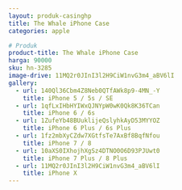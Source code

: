 ```yaml
---
layout: produk-casinghp
title: The Whale iPhone Case
categories: apple

# Produk
product-title: The Whale iPhone Case
harga: 90000
sku: hn-3285
image-drive: 11MQ2r0JInI3l2H9CiW1nvG3m4_aBV6lI
gallery:
  - url: 140Ql36Cbm4Z8Neb0QTfAWk8p9-4MN_-Y
    title: iPhone 5 / 5s / SE
  - url: 1qfLxIHbHYIWxQJNYpW0wK0Qk8K36TCan
    title: iPhone 6 / 6s
  - url: 1ZufeYb48BUuklijeQslyhkAyD53MYYOZ
    title: iPhone 6 Plus / 6s Plus
  - url: 1fz2mbXyCZdw7XGtfsTe7AxBf8BqfNfou
    title: iPhone 7 / 8
  - url: 10aXS0IXhojhXgSz4DTNO0O6D93PJUwt0
    title: iPhone 7 Plus / 8 Plus
  - url: 11MQ2r0JInI3l2H9CiW1nvG3m4_aBV6lI
    title: iPhone X
---
```

